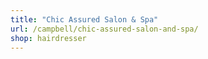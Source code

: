 ```yaml
---
title: "Chic Assured Salon & Spa"
url: /campbell/chic-assured-salon-and-spa/
shop: hairdresser
---
```

